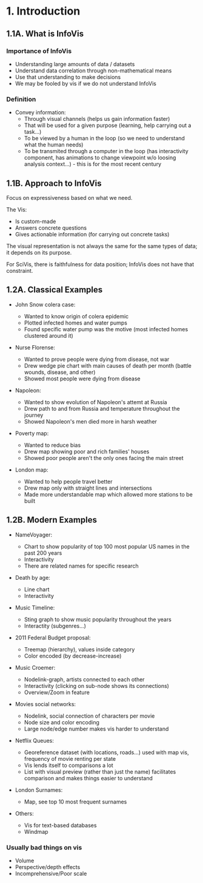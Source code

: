 # 1. Introduction

## 1.1A. What is InfoVis

### Importance of InfoVis
- Understanding large amounts of data / datasets
- Understand data correlation through non-mathematical means
- Use that understanding to make decisions
- We may be fooled by vis if we do not understand InfoVis

### Definition
- Convey information:
    - Through visual channels (helps us gain information faster)
    - That will be used for a given purpose (learning, help carrying out a task...)
    - To be viewed by a human in the loop (so we need to understand what the human needs)
    - To be transmited through a computer in the loop (has interactivity component, has animations to change viewpoint w/o loosing analysis context...) - this is for the most recent century



## 1.1B. Approach to InfoVis

Focus on expressiveness based on what we need. 

The Vis:
- Is custom-made
- Answers concrete questions
- Gives actionable information (for carrying out concrete tasks)

The visual representation is not always the same for the same types of data; it depends on its purpose.

For SciVis, there is faithfulness for data position; InfoVis does not have that constraint.


## 1.2A. Classical Examples
- John Snow colera case:
    - Wanted to know origin of colera epidemic
    - Plotted infected homes and water pumps
    - Found specific water pump was the motive (most infected homes clustered around it)

- Nurse Florense:
    - Wanted to prove people were dying from disease, not war
    - Drew wedge pie chart with main causes of death per month (battle wounds, disease, and other)
    - Showed most people were dying from disease

- Napoleon:
    - Wanted to show evolution of Napoleon's attemt at Russia
    - Drew path to and from Russia and temperature throughout the journey
    - Showed Napoleon's men died more in harsh weather

- Poverty map:
    - Wanted to reduce bias
    - Drew map showing poor and rich families' houses
    - Showed poor people aren't the only ones facing the main street

- London map:
    - Wanted to help people travel better
    - Drew map only with straight lines and intersections
    - Made more understandable map which allowed more stations to be built

## 1.2B. Modern Examples
- NameVoyager: 
    - Chart to show popularity of top 100 most popular US names in the past 200 years
    - Interactivity 
    - There are related names for specific research

- Death by age:
    - Line chart
    - Interactivity

- Music Timeline:
    - Sting graph to show music popularity throughout the years
    - Interactity (subgenres...)

- 2011 Federal Budget proposal:
    - Treemap (hierarchy), values inside category
    - Color encoded (by decrease-increase)

- Music Croemer:
    - Nodelink-graph, artists connected to each other
    - Interactivity (clicking on sub-node shows its connections)
    - Overview/Zoom in feature

- Movies social networks:
    - Nodelink, social connection of characters per movie
    - Node size and color encoding
    - Large node/edge number makes vis harder to understand

- Netflix Queues:
    - Georeference dataset (with locations, roads...) used with map vis, frequency of movie renting per state
    - Vis lends itself to comparisons a lot
    - List with visual preview (rather than just the name) facilitates comparison and makes things easier to understand

- London Surnames:
    - Map, see top 10 most frequent surnames

- Others:
    - Vis for text-based databases
    - Windmap


### Usually bad things on vis
- Volume
- Perspective/depth effects
- Incomprehensive/Poor scale